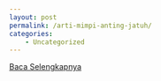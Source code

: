 ```yaml
---
layout: post
permalink: /arti-mimpi-anting-jatuh/
categories:
    - Uncategorized
---
```


[Baca Selengkapnya](/10)